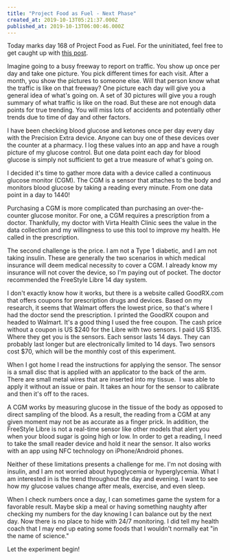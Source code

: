 ```yaml
---
title: "Project Food as Fuel - Next Phase"
created_at: 2019-10-13T05:21:37.000Z
published_at: 2019-10-13T06:00:46.000Z
---
```

Today marks day 168 of Project Food as Fuel. For the uninitiated, feel free to get caught up with [this post](https://200wordsaday.com/words/project-food-as-fuel-166515cd04215d04c0). 

Imagine going to a busy freeway to report on traffic. You show up once per day and take one picture. You pick different times for each visit. After a month, you show the pictures to someone else. Will that person know what the traffic is like on that freeway? One picture each day will give you a general idea of what's going on. A set of 30 pictures will give you a rough summary of what traffic is like on the road. But these are not enough data points for true trending. You will miss lots of accidents and potentially other trends due to time of day and other factors. 

I have been checking blood glucose and ketones once per day every day with the Precision Extra device. Anyone can buy one of these devices over the counter at a pharmacy. I log these values into an app and have a rough picture of my glucose control. But one data point each day for blood glucose is simply not sufficient to get a true measure of what's going on.

I decided it's time to gather more data with a device called a continuous glucose monitor (CGM). The CGM is a sensor that attaches to the body and monitors blood glucose by taking a reading every minute. From one data point in a day to 1440!

Purchasing a CGM is more complicated than purchasing an over-the-counter glucose monitor. For one, a CGM requires a prescription from a doctor. Thankfully, my doctor with Virta Health Clinic sees the value in the data collection and my willingness to use this tool to improve my health. He called in the prescription.

The second challenge is the price. I am not a Type 1 diabetic, and I am not taking insulin. These are generally the two scenarios in which medical insurance will deem medical necessity to cover a CGM. I already know my insurance will not cover the device, so I'm paying out of pocket. The doctor recommended the FreeStyle Libre 14 day system. 

I don't exactly know how it works, but there is a website called GoodRX.com that offers coupons for prescription drugs and devices. Based on my research, it seems that Walmart offers the lowest price, so that's where I had the doctor send the prescription. I printed the GoodRX coupon and headed to Walmart. It's a good thing I used the free coupon. The cash price without a coupon is US $240 for the Libre with two sensors. I paid US $135. Where they get you is the sensors. Each sensor lasts 14 days. They can probably last longer but are electronically limited to 14 days. Two sensors cost $70, which will be the monthly cost of this experiment.

When I got home I read the instructions for applying the sensor. The sensor is a small disc that is applied with an applicator to the back of the arm. There are small metal wires that are inserted into my tissue.  I was able to apply it without an issue or pain. It takes an hour for the sensor to calibrate and then it's off to the races. 

A CGM works by measuring glucose in the tissue of the body as opposed to direct sampling of the blood. As a result, the reading from a CGM at any given moment may not be as accurate as a finger prick. In addition, the FreeStyle Libre is not a real-time sensor like other models that alert you when your blood sugar is going high or low. In order to get a reading, I need to take the small reader device and hold it near the sensor. It also works with an app using NFC technology on iPhone/Android phones.

Neither of these limitations presents a challenge for me. I'm not dosing with insulin, and I am not worried about hypoglycemia or hyperglycemia. What I am interested in is the trend throughout the day and evening. I want to see how my glucose values change after meals, exercise, and even sleep. 

When I check numbers once a day, I can sometimes game the system for a favorable result. Maybe skip a meal or having something naughty after checking my numbers for the day knowing I can balance out by the next day. Now there is no place to hide with 24/7 monitoring. I did tell my health coach that I may end up eating some foods that I wouldn't normally eat "in the name of science." 

Let the experiment begin!
